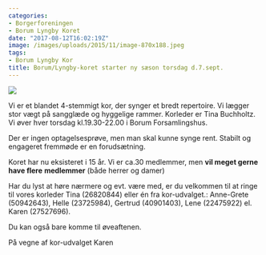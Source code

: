 ```yaml
---
categories:
- Borgerforeningen
- Borum Lyngby Koret
date: "2017-08-12T16:02:19Z"
image: /images/uploads/2015/11/image-870x188.jpeg
tags:
- Borum Lyngby Kor
title: Borum/Lyngby-koret starter ny sæson torsdag d.7.sept.
---
```


[![](/images/uploads/2015/11/image-300x65.jpeg)](/images/uploads/2015/11/image.jpeg)

Vi er et blandet 4-stemmigt kor, der synger et bredt repertoire. Vi lægger stor vægt på sangglæde og hyggelige rammer. Korleder er Tina Buchholtz. Vi øver hver torsdag kl.19.30-22.00 i Borum Forsamlingshus.

Der er ingen optagelsesprøve, men man skal kunne synge rent. Stabilt og engageret fremmøde er en forudsætning.

Koret har nu eksisteret i 15 år. Vi er ca.30 medlemmer, men **vil meget gerne have flere** **medlemmer** (både herrer og damer)

Har du lyst at høre nærmere og evt. være med, er du velkommen til at ringe til vores korleder Tina (26820844) eller én fra kor-udvalget.: Anne-Grete (50942643), Helle (23725984), Gertrud (40901403), Lene (22475922) el. Karen (27527696).

Du kan også bare komme til øveaftenen.

På vegne af kor-udvalget Karen